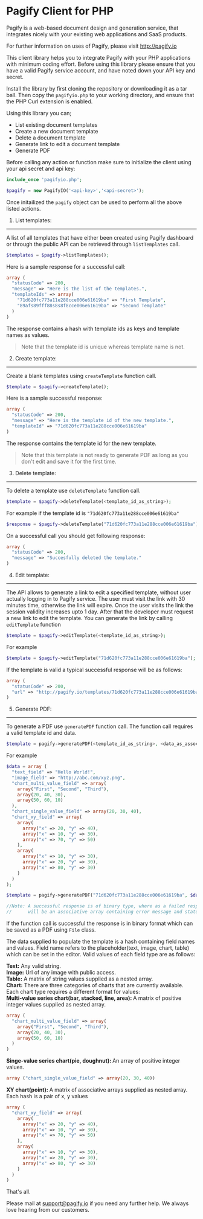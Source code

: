 Pagify Client for PHP
=========

Pagify is a web-based document design and generation service, that integrates nicely with your existing web applications and SaaS products. 

For further information on uses of Pagify, please visit http://pagify.io

This client library helps you to integrate Pagify with your PHP applications with minimum coding effort. Before using this library please ensure that you have a valid Pagify service account, and have noted down your API key and secret. 

Install the library by first cloning the repository or downloading it as a tar ball. Then copy the ```pagifyio.php``` to your working directory, and ensure that the PHP Curl extension is enabled.


Using this library you can;
- List existing document templates
- Create a new document template
- Delete a document template
- Generate link to edit a document template
- Generate PDF

Before calling any action or function make sure to initialize the client using your api secret and api key:

```php
include_once 'pagifyio.php';

$pagify = new PagifyIO('<api-key>','<api-secret>');
```
Once initailized the ```pagify``` object can be used to perform all the above listed actions.

1. List templates:
------------------
A list of all templates that have either been created using Pagify dashboard or through the public API can be retrieved through ```listTemplates``` call.

```php
$templates = $pagify->listTemplates();
```
Here is a sample response for a successful call:
```php
array (
  "statusCode" => 200, 
  "message" => "Here is the list of the templates.", 
  "templateIds" => array(
    "71d620fc773a11e288cce006e61619ba" => "First Template",
    "89afs89fff88s8s8f8cce006e61619ba" => "Second Template"
  )
)
```
The response contains a hash with template ids as keys and template names as values.
>Note that the template id is unique whereas template name is not.

2. Create template:
-------------------
Create a blank templates using ```createTemplate``` function call.

```php
$template = $pagify->createTemplate();
```
Here is a sample successful response:
```php
array (
  "statusCode" => 200, 
  "message" => "Here is the template id of the new template.", 
  "templateId" => "71d620fc773a11e288cce006e61619ba"
)
```
The response contains the template id for the new template. 
>Note that this template is not ready to generate PDF as long as you don't edit and save it for the first time.

3. Delete template:
-------------------
To delete a template use ```deleteTemplate``` function call.
```php
$template = $pagify->deleteTemplate(<template_id_as_string>);
```
For example if the template id is ``` "71d620fc773a11e288cce006e61619ba" ```
```php
$response = $pagify->deleteTemplate("71d620fc773a11e288cce006e61619ba");
```
On a successful call you should get following response:
```php
array (
  "statusCode" => 200, 
  "message" => "Succesfully deleted the template."
)
```

4. Edit template:
-----------------
The API allows to generate a link to edit a specified template, without user actually logging in to Pagify service. The user must visit the link with 30 minutes time, otherwise the link will expire. Once the user visits the link the session validity increases upto 1 day. After that the developer must request a new link to edit the template. You can generate the link by calling ```editTemplate``` function
```php
$template = $pagify->editTemplate(<template_id_as_string>);
```
For example
```php
$template = $pagify->editTemplate("71d620fc773a11e288cce006e61619ba");
```
If the template is valid a typical successful response will be as follows:
```php
array (
  "statusCode" => 200, 
  "url" => "http://pagify.io/templates/71d620fc773a11e288cce006e61619ba/edit?template_session=89afs89fff88s8s8f8cce006e61619ba"
)
```
5. Generate PDF:
----------------
To generate a PDF use ```generatePDF``` function call. The function call requires a valid template id and data.
```php
$template = pagify->generatePDF(<template_id_as_string>, <data_as_associative_array>);
```
For example
```php
$data = array (
  "text_field" => "Hello World!",
  "image_field" => "http://abc.com/xyz.png",
  "chart_multi_value_field" => array(
    array("First", "Second", "Third"),
    array(20, 40, 30),
    array(50, 60, 10)
  ),
  "chart_single_value_field" => array(20, 30, 40),
  "chart_xy_field" => array(
    array(
      array("x" => 20, "y" => 40),
      array("x" => 10, "y" => 30),
      array("x" => 70, "y" => 50)
    ),
    array(
      array("x" => 10, "y" => 30),
      array("x" => 20, "y" => 30),
      array("x" => 80, "y" => 30)
    )
  )
);

$template = pagify->generatePDF("71d620fc773a11e288cce006e61619ba", $data);

//Note: A successful response is of binary type, where as a failed response
//      will be an associative array containing error message and status code. 
```
If the function call is successful the response is in binary format which can be saved as a PDF using ```File``` class.

The data supplied to populate the template is a hash containing field names and values. Field name refers to the placeholder(text, image, chart, table) which can be set in the editor. Valid values of each field type are as follows:

<b>Text:</b> Any valid string.<br/>
<b>Image:</b> Url of any image with public access.<br/>
<b>Table:</b> A matrix of string values supplied as a nested array.<br/>
<b>Chart:</b> There are three categories of charts that are currently available. Each chart type requires a different format for values:<br/>
<b>Multi-value series chart(bar, stacked, line, area): </b>
A matrix of positive integer values supplied as nested array.
```php
array (
  "chart_multi_value_field" => array(
    array("First", "Second", "Third"),
    array(20, 40, 30),
    array(50, 60, 10)
  )
)
```
<b>Singe-value series chart(pie, doughnut): </b>
An array of positive integer values.
```php
array ("chart_single_value_field" => array(20, 30, 40))
```
<b>XY chart(point): </b>
A matrix of associative arrays supplied as nested array. Each hash is a pair of x, y values
```php
array (
  "chart_xy_field" => array(
    array(
      array("x" => 20, "y" => 40),
      array("x" => 10, "y" => 30),
      array("x" => 70, "y" => 50)
    ),
    array(
      array("x" => 10, "y" => 30),
      array("x" => 20, "y" => 30),
      array("x" => 80, "y" => 30)
    )
  )
)
```

That's all. 

Please mail at support@pagify.io if you need any further help. We always love hearing from our customers.
